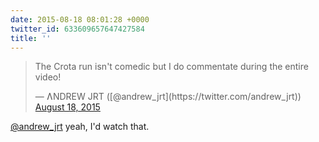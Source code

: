 ```yaml
---
date: 2015-08-18 08:01:28 +0000
twitter_id: 633609657647427584
title: ''
---
```


<blockquote class="twitter-tweet"><p lang="en" dir="ltr">The Crota run isn&#39;t comedic but I do commentate during the entire video!</p>&mdash; ɅNDREW JRT ([@andrew_jrt](https://twitter.com/andrew_jrt)) <a href="https://twitter.com/andrew_jrt/status/633558048703938560?ref_src=twsrc%5Etfw">August 18, 2015</a></blockquote>
<script async src="https://platform.twitter.com/widgets.js" charset="utf-8"></script>

[@andrew_jrt](https://twitter.com/andrew_jrt) yeah, I'd watch that.
